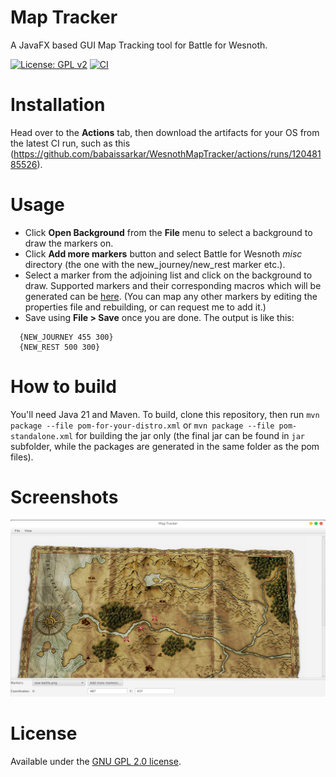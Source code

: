 # Map Tracker
A JavaFX based GUI Map Tracking tool for Battle for Wesnoth.

[![License: GPL v2](https://img.shields.io/badge/License-GPL%20v2-blue.svg)](https://www.gnu.org/licenses/old-licenses/gpl-2.0.en.html) [![CI](https://github.com/babaissarkar/WesnothMapTracker/actions/workflows/maven-publish.yml/badge.svg)](https://github.com/babaissarkar/WesnothMapTracker/actions/workflows/maven-publish.yml?query=branch%3Amain)

# Installation
Head over to the **Actions** tab, then download the artifacts for your OS from the latest CI run, such as this (https://github.com/babaissarkar/WesnothMapTracker/actions/runs/12048185526).

# Usage
* Click **Open Background** from the **File** menu to select a background to draw the markers on.
* Click **Add more markers** button and select Battle for Wesnoth *misc* directory (the one with the new_journey/new_rest marker etc.).
* Select a marker from the adjoining list and click on the background to draw. Supported markers and their corresponding macros which will be generated can be [here](https://github.com/babaissarkar/WesnothMapTracker/blob/main/src/main/resources/names.properties). (You can map any other markers by editing the properties file and rebuilding, or can request me to add it.)
* Save using **File > Save** once you are done. The output is like this:
```
  {NEW_JOURNEY 455 300}
  {NEW_REST 500 300}
```

# How to build
You'll need Java 21 and Maven. To build, clone this repository, then run `mvn package --file pom-for-your-distro.xml` or `mvn package --file pom-standalone.xml` for building the jar only (the final jar can be found in `jar` subfolder, while the packages are generated in the same folder as the pom files).

# Screenshots
![Main Window in Action](/screenshots/maptracker.png "Map Tracker in Action")

# License
Available under the [GNU GPL 2.0 license](https://www.gnu.org/licenses/old-licenses/gpl-2.0.html).
